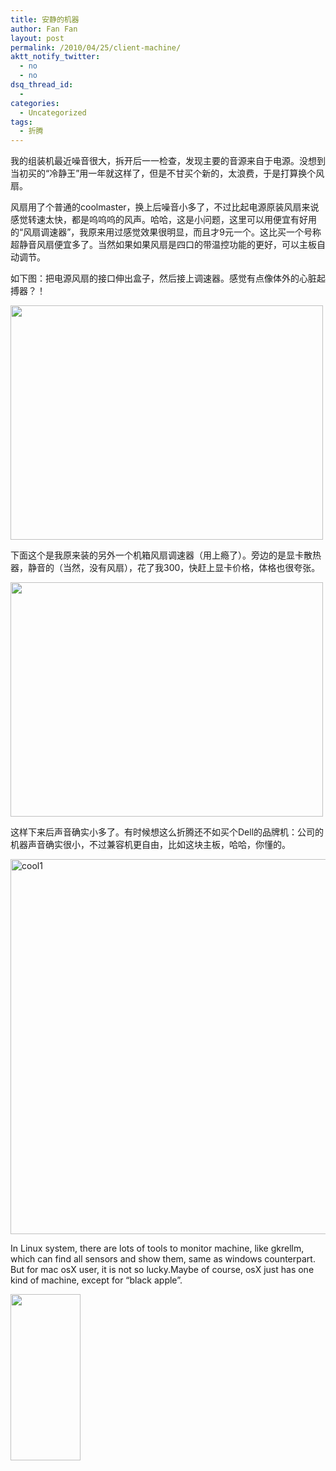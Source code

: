 ```yaml
---
title: 安静的机器
author: Fan Fan
layout: post
permalink: /2010/04/25/client-machine/
aktt_notify_twitter:
  - no
  - no
dsq_thread_id:
  - 
categories:
  - Uncategorized
tags:
  - 折腾
---
```

我的组装机最近噪音很大，拆开后一一检查，发现主要的音源来自于电源。没想到当初买的“冷静王”用一年就这样了，但是不甘买个新的，太浪费，于是打算换个风扇。

风扇用了个普通的coolmaster，换上后噪音小多了，不过比起电源原装风扇来说感觉转速太快，都是呜呜呜的风声。哈哈，这是小问题，这里可以用便宜有好用的“风扇调速器”，我原来用过感觉效果很明显，而且才9元一个。这比买一个号称超静音风扇便宜多了。当然如果如果风扇是四口的带温控功能的更好，可以主板自动调节。

如下图：把电源风扇的接口伸出盒子，然后接上调速器。感觉有点像体外的心脏起搏器？！

<img class="alignnone" title="cooler2" src="http://farm5.static.flickr.com/4016/4547567997_3fc6e93a3c.jpg" alt="" width="500" height="375" />

下面这个是我原来装的另外一个机箱风扇调速器（用上瘾了）。旁边的是显卡散热器，静音的（当然，没有风扇），花了我300，快赶上显卡价格，体格也很夸张。

<img class="alignnone" title="cooler" src="http://farm5.static.flickr.com/4013/4548202104_7420409288.jpg" alt="" width="500" height="375" />

这样下来后声音确实小多了。有时候想这么折腾还不如买个Dell的品牌机：公司的机器声音确实很小，不过兼容机更自由，比如这块主板，哈哈，你懂的。

<img class="alignnone size-full wp-image-730" title="cool1" src="http://fkpwolf.net/WordPress/wp-content/uploads/2010/04/cool1.png" alt="cool1" width="521" height="600" />

In Linux system, there are lots of tools to monitor machine, like gkrellm, which can find all sensors and show them, same as windows counterpart. But for mac osX user, it is not so lucky.Maybe of course, osX just has one kind of machine, except for &#8220;black apple&#8221;.

[<img class="alignnone size-full wp-image-788" title="Screenshot-gkrellm" src="http://fkpwolf.net/WordPress/wp-content/uploads/2010/04/Screenshot-gkrellm.png" alt="" width="112" height="266" />][1]

 [1]: http://fkpwolf.net/WordPress/wp-content/uploads/2010/04/Screenshot-gkrellm.png